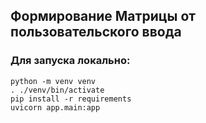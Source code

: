 ## Формирование Матрицы от пользовательского ввода

### Для запуска локально:

```
python -m venv venv
. ./venv/bin/activate
pip install -r requirements
uvicorn app.main:app
```
